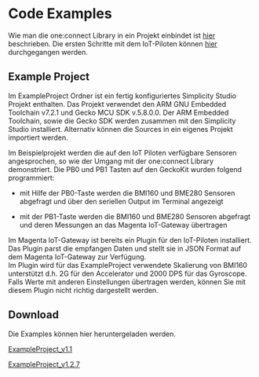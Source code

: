 # Code Examples
Wie man die one:connect Library in ein Projekt einbindet ist [hier](../04_oneconnect_verbindungslibrary/04_oneconnect_verbindungslibrary.md) beschrieben.
Die ersten Schritte mit dem IoT-Piloten können [hier](../05_first_steps/05_first_steps.md) durchgegangen werden.


## Example Project
Im ExampleProject Ordner ist ein fertig konfiguriertes Simplicity Studio Projekt enthalten.
Das Projekt verwendet den ARM GNU Embedded Toolchain v7.2.1 und Gecko MCU SDK v.5.8.0.0. Der ARM  Embedded Toolchain, sowie die Gecko SDK werden zusammen mit den Simplicity Studio installiert.
Alternativ können die Sources in ein eigenes Projekt importiert werden.

Im Beispielprojekt werden die auf den IoT Piloten verfügbare Sensoren angesprochen, so wie der Umgang mit der one:connect Library demonstriert. Die PB0 und PB1 Tasten auf den GeckoKit wurden folgend programmiert:  

- mit Hilfe der PB0-Taste werden die BMI160 und BME280 Sensoren abgefragt und über den
seriellen Output im Terminal angezeigt  

- mit der PB1-Taste werden die BMI160 und BME280 Sensoren abgefragt und deren Messungen an das Magenta IoT-Gateway übertragen

Im Magenta IoT-Gateway ist bereits ein Plugin für den IoT-Piloten installiert. Das Plugin parst die empfangen Daten und stellt sie in JSON Format auf dem Magenta IoT-Gateway zur Verfügung.  
Im Plugin wird für das ExampleProject verwendete Skalierung von BMI160 unterstützt d.h. 2G für den Accelerator und 2000 DPS für das Gyroscope. Falls Werte mit anderen Einstellungen übertragen werden, können Sie mit diesem Plugin nicht richtig dargestellt werden.

## Download
Die Examples können hier heruntergeladen werden.

[ExampleProject_v1.1](https://github.com/one-solutions/nbiot-devkit/blob/master/docs/06_code_examples/ExampleProject_v1.1.zip)

[ExampleProject_v1.2.7](https://github.com/one-solutions/nbiot-devkit/blob/master/docs/06_code_examples/ExampleProject_v1.2.7.zip)


[linkLib]:[../04_oneconnect_verbindungslibrary]
[linkSteps]:[../05_first_steps]
